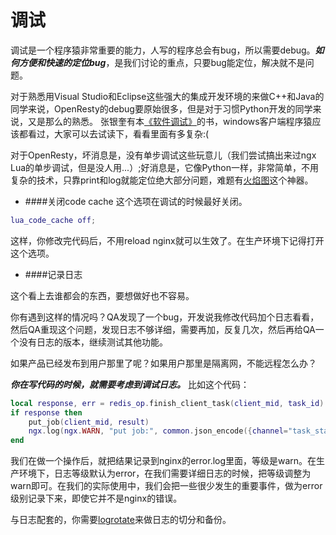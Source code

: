 # 调试
调试是一个程序猿非常重要的能力，人写的程序总会有bug，所以需要debug。***如何方便和快速的定位bug***，是我们讨论的重点，只要bug能定位，解决就不是问题。

对于熟悉用Visual Studio和Eclipse这些强大的集成开发环境的来做C++和Java的同学来说，OpenResty的debug要原始很多，但是对于习惯Python开发的同学来说，又是那么的熟悉。
张银奎有本[《软件调试》](http://book.douban.com/subject/3088353/)的书，windows客户端程序猿应该都看过，大家可以去试读下，看看里面有多复杂:(

对于OpenResty，坏消息是，没有单步调试这些玩意儿（我们尝试搞出来过ngx Lua的单步调试，但是没人用...）;好消息是，它像Python一样，非常简单，不用复杂的技术，只靠print和log就能定位绝大部分问题，难题有[火焰图](/flame_gragh.md)这个神器。

* ####关闭code cache
这个选项在调试的时候最好关闭。
```lua
lua_code_cache off;
```
这样，你修改完代码后，不用reload nginx就可以生效了。在生产环境下记得打开这个选项。

* ####记录日志

这个看上去谁都会的东西，要想做好也不容易。

你有遇到这样的情况吗？QA发现了一个bug，开发说我修改代码加个日志看看，然后QA重现这个问题，发现日志不够详细，需要再加，反复几次，然后再给QA一个没有日志的版本，继续测试其他功能。

如果产品已经发布到用户那里了呢？如果用户那里是隔离网，不能远程怎么办？

***你在写代码的时候，就需要考虑到调试日志。*** 比如这个代码：
```lua
local response, err = redis_op.finish_client_task(client_mid, task_id)
if response then
    put_job(client_mid, result)
    ngx.log(ngx.WARN, "put job:", common.json_encode({channel="task_status", mid=client_mid, data=result}))
end
```
我们在做一个操作后，就把结果记录到nginx的error.log里面，等级是warn。在生产环境下，日志等级默认为error，在我们需要详细日志的时候，把等级调整为warn即可。在我们的实际使用中，我们会把一些很少发生的重要事件，做为error级别记录下来，即使它并不是nginx的错误。

与日志配套的，你需要[logrotate](http://linuxcommand.org/man_pages/logrotate8.html)来做日志的切分和备份。
